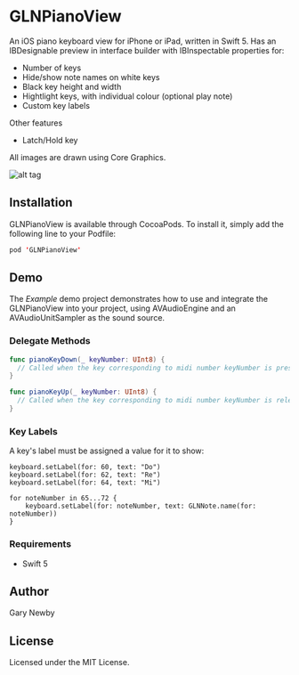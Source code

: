 GLNPianoView
============
An iOS piano keyboard view for iPhone or iPad, written in Swift 5. 
Has an IBDesignable preview in interface builder with IBInspectable properties for:
- Number of keys
- Hide/show note names on white keys
- Black key height and width
- Hightlight keys, with individual colour (optional play note)
- Custom key labels

Other features
- Latch/Hold key

All images are drawn using Core Graphics. 

![alt tag](https://github.com/garynewby/GLNPianoView/raw/master/screen.png)


## Installation

GLNPianoView is available through CocoaPods. To install it, simply add the following line to your Podfile:

```swift
pod 'GLNPianoView'
```

## Demo

The <i>Example</i> demo project demonstrates how to use and integrate the GLNPianoView into your project, using AVAudioEngine and an AVAudioUnitSampler as the sound source.


### Delegate Methods

```swift
func pianoKeyDown(_ keyNumber: UInt8) {
  // Called when the key corresponding to midi number keyNumber is pressed
}

func pianoKeyUp(_ keyNumber: UInt8) {
  // Called when the key corresponding to midi number keyNumber is released
}
```

### Key Labels

A key's label must be assigned a value for it to show:
```
keyboard.setLabel(for: 60, text: "Do")
keyboard.setLabel(for: 62, text: "Re")
keyboard.setLabel(for: 64, text: "Mi")

for noteNumber in 65...72 {
    keyboard.setLabel(for: noteNumber, text: GLNNote.name(for: noteNumber))
}
```

### Requirements

- Swift 5

## Author

Gary Newby

## License

Licensed under the MIT License.

